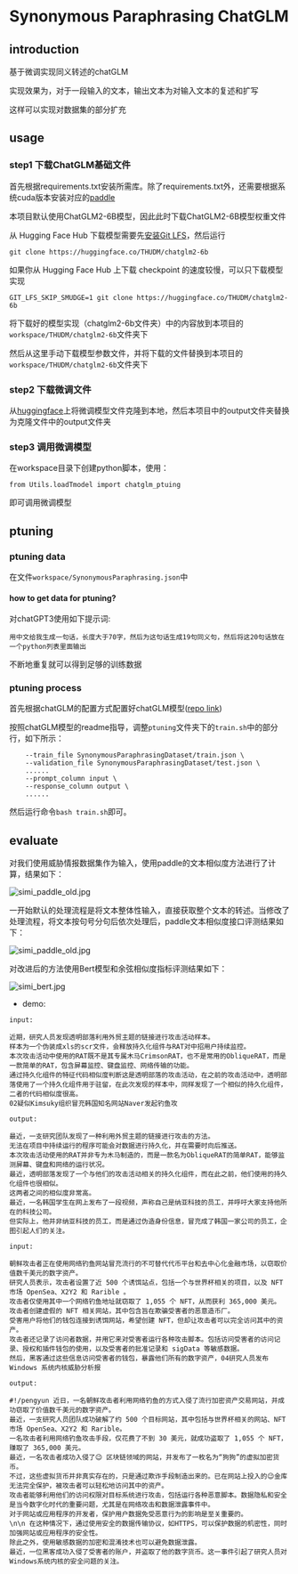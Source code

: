 # Synonymous Paraphrasing ChatGLM

## introduction

基于微调实现同义转述的chatGLM

实现效果为，对于一段输入的文本，输出文本为对输入文本的复述和扩写

这样可以实现对数据集的部分扩充

## usage

### step1 下载ChatGLM基础文件

首先根据requirements.txt安装所需库。除了requirements.txt外，还需要根据系统cuda版本安装对应的[paddle](https://www.paddlepaddle.org.cn/install/quick?docurl=/documentation/docs/zh/install/pip/linux-pip.html)

本项目默认使用ChatGLM2-6B模型，因此此时下载ChatGLM2-6B模型权重文件

从 Hugging Face Hub 下载模型需要先[安装Git LFS](https://docs.github.com/zh/repositories/working-with-files/managing-large-files/installing-git-large-file-storage)，然后运行

``git clone https://huggingface.co/THUDM/chatglm2-6b``

如果你从 Hugging Face Hub 上下载 checkpoint 的速度较慢，可以只下载模型实现

``GIT_LFS_SKIP_SMUDGE=1 git clone https://huggingface.co/THUDM/chatglm2-6b``

将下载好的模型实现（chatglm2-6b文件夹）中的内容放到本项目的``workspace/THUDM/chatglm2-6b``文件夹下

然后从这里手动下载模型参数文件，并将下载的文件替换到本项目的``workspace/THUDM/chatglm2-6b``文件夹下

### step2 下载微调文件

从[huggingface](https://huggingface.co/Andrew82106/ChatGLMWithSynonymousParaphrasing)上将微调模型文件克隆到本地，然后本项目中的output文件夹替换为克隆文件中的output文件夹

### step3 调用微调模型

在workspace目录下创建python脚本，使用：

``from Utils.loadTmodel import chatglm_ptuing``

即可调用微调模型

## ptuning

### ptuning data

在文件``workspace/SynonymousParaphrasing.json``中

#### how to get data for ptuning?

对chatGPT3使用如下提示词:

``用中文给我生成一句话，长度大于70字，然后为这句话生成19句同义句，然后将这20句话放在一个python列表里面输出``

不断地重复就可以得到足够的训练数据

### ptuning process

首先根据chatGLM的配置方式配置好chatGLM模型([repo link](https://github.com/THUDM/ChatGLM2-6B))

按照chatGLM模型的readme指导，调整``ptuning``文件夹下的``train.sh``中的部分行，如下所示：

```shell
    --train_file SynonymousParaphrasingDataset/train.json \
    --validation_file SynonymousParaphrasingDataset/test.json \
    ......
    --prompt_column input \
    --response_column output \
    ......
```

然后运行命令``bash train.sh``即可。

## evaluate

对我们使用威胁情报数据集作为输入，使用paddle的文本相似度方法进行了计算，结果如下：

![simi_paddle_old.jpg](workspace/simi_paddle_old.png)

一开始默认的处理流程是将文本整体性输入，直接获取整个文本的转述。当修改了处理流程，将文本按句号分句后依次处理后，paddle文本相似度接口评测结果如下：

![simi_paddle_old.jpg](workspace/simi_paddle.png)

对改进后的方法使用Bert模型和余弦相似度指标评测结果如下：

![simi_bert.jpg](workspace/simi_bert.png)

- demo:

```text
input: 

近期，研究人员发现透明部落利用外贸主题的链接进行攻击活动样本。
样本为一个伪装成xls的scr文件，会释放持久化组件与RAT对中招用户持续监控。
本次攻击活动中使用的RAT既不是其专属木马CrimsonRAT，也不是常用的ObliqueRAT，而是一款简单的RAT，包含屏幕监控、键盘监控、网络传输的功能。
通过持久化组件的特征代码相似度判断这是透明部落的攻击活动，在之前的攻击活动中，透明部落使用了一个持久化组件用于驻留，在此次发现的样本中，同样发现了一个相似的持久化组件，二者的代码相似度很高。
02疑似Kimsuky组织冒充韩国知名网站Naver发起钓鱼攻

output:

最近，一支研究团队发现了一种利用外贸主题的链接进行攻击的方法。
无法在项目中持续运行的程序可能会对数据进行持久化，并在需要时向后推送。
本次攻击活动使用的RAT并非专为木马制造的，而是一款名为ObliqueRAT的简单RAT，能够监测屏幕、键盘和网络的运行状况。
最近，透明部落发现了一个与他们的攻击活动相关的持久化组件，而在此之前，他们使用的持久化组件也很相似。
这两者之间的相似度非常高。
最近，一名韩国学生在网上发布了一段视频，声称自己是纳亚科技的员工，并呼吁大家支持他所在的科技公司。
但实际上，他并非纳亚科技的员工，而是通过伪造身份信息，冒充成了韩国一家公司的员工，企图引起人们的关注。
```

```text
input:

朝鲜攻击者正在使用网络钓鱼网站冒充流行的不可替代代币平台和去中心化金融市场，以窃取价值数千美元的数字资产。
研究人员表示，攻击者设置了近 500 个诱饵站点，包括一个与世界杯相关的项目，以及 NFT 市场 OpenSea、X2Y2 和 Rarible 。
攻击者仅使用其中一个网络钓鱼地址就窃取了 1,055 个 NFT，从而获利 365,000 美元。
攻击者创建虚假的 NFT 相关网站，其中包含旨在欺骗受害者的恶意造币厂。
受害用户将他们的钱包连接到诱饵网站，希望创建 NFT，但却让攻击者可以完全访问其中的资产。
攻击者还记录了访问者数据，并用它来对受害者运行各种攻击脚本。包括访问受害者的访问记录、授权和插件钱包的使用，以及受害者的批准记录和 sigData 等敏感数据。
然后，黑客通过这些信息访问受害者的钱包，暴露他们所有的数字资产，04研究人员发布 Windows 系统内核威胁分析报

output:

#!/pengyun 近日，一名朝鲜攻击者利用网络钓鱼的方式入侵了流行加密资产交易网站，并成功窃取了价值数千美元的数字资产。
最近，一支研究人员团队成功破解了约 500 个目标网站，其中包括与世界杯相关的网站、NFT 市场 OpenSea、X2Y2 和 Rarible。
一名攻击者利用网络钓鱼攻击手段，仅花费了不到 30 美元，就成功盗取了 1,055 个 NFT，赚取了 365,000 美元。
最近，一名攻击者成功入侵了😉 区块链领域的网站，并发布了一枚名为“狗狗”的虚拟加密货币。
不过，这些虚拟货币并非真实存在的，只是通过欺诈手段制造出来的。已在网站上投入的😉金库无法完全保护，被攻击者可以轻松地访问其中的资产。
攻击者能够利用他们的访问权限对目标系统进行攻击，包括运行各种恶意脚本。数据隐私和安全是当今数字化时代的重要问题，尤其是在网络攻击和数据泄露事件中。
对于网站或应用程序的开发者，保护用户数据免受恶意行为的影响是至关重要的。
\n\n 在这种情况下，通过使用安全的数据传输协议，如HTTPS，可以保护数据的机密性，同时加强网站或应用程序的安全性。
除此之外，使用敏感数据的加密和混淆技术也可以避免数据泄露。
最近，一位黑客成功入侵了受害者的账户，并盗取了他的数字货币。这一事件引起了研究人员对Windows系统内核的安全问题的关注。
```